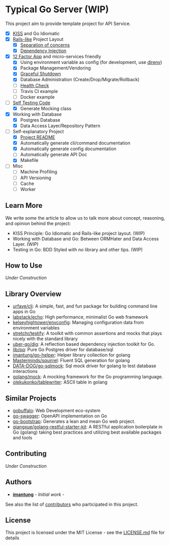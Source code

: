 # Typical Go Server (WIP)

This project aim to provide template project for API Service.

- [x] [KISS](https://en.wikipedia.org/wiki/KISS_principle) and Go Idiomatic
- [x] [Rails-like](https://guides.rubyonrails.org/getting_started.html#creating-the-blog-application) Project Layout
  - [x] [Separation of concerns](https://en.wikipedia.org/wiki/Separation_of_concerns)
  - [x] [Dependency Injection](https://stackoverflow.com/questions/130794/what-is-dependency-injection)
- [x] [12 Factor App](https://12factor.net/) and micro-services friendly
  - [x] Using environment variable as config (for development, use [direnv](https://direnv.net/))
  - [x] Package Management/Vendoring
  - [x] [Graceful Shutdown](https://12factor.net/disposability)
  - [x] Database Administration (Create/Drop/Migrate/Rollback)
  - [ ] [Health Check](https://microservices.io/patterns/observability/health-check-api.html)
  - [ ] Travis CI example
  - [ ] Docker example
- [ ] [Self Testing Code](https://martinfowler.com/bliki/SelfTestingCode.html)
  - [x] Generate Mocking class
- [x] Working with Database
  - [x] Postgres Database
  - [x] Data Access Layer/Repository Pattern
- [ ] Self-explanatory Project
  - [x] [Project README](Project_README.md)
  - [x] Automatically generate cli/command documentation
  - [x] Automatically generate config documentation
  - [ ] Automatically generate API Doc
  - [x] Makefile
- [ ] Misc
  - [ ] Machine Profiling
  - [ ] API Versioning
  - [ ] Cache
  - [ ] Worker

## Learn More

We write some the article to allow us to talk more about concept, reasoning, and opinion behind the project:
- KISS Principle: Go Idiomatic and Rails-like project layout. (WIP)
- Working with Database and Go: Between ORMHater and Data Access Layer. (WIP)
- Testing in Go: BDD Styled with no library and other tips. (WIP)

## How to Use

_Under Construction_
<!-- FIXME: -->

## Library Overview
- [urfave/cli](https://github.com/urfave/cli): A simple, fast, and fun package for building command line apps in Go
- [labstack/echo](https://github.com/labstack/echo): High performance, minimalist Go web framework
- [kelseyhightower/envconfig](https://github.com/kelseyhightower/envconfig): Managing configuration data from environment variables
- [stretchr/testify](https://github.com/stretchr/testify): A toolkit with common assertions and mocks that plays nicely with the standard library
- [uber-go/dig](https://github.com/uber-go/dig): A reflection based dependency injection toolkit for Go.
- [lib/pq](https://github.com/lib/pq): Pure Go Postgres driver for database/sql
- [imantung/go-helper](https://github.com/imantung/go-helper): Helper library collection for golang
- [Masterminds/squirrel](https://github.com/Masterminds/squirrel): Fluent SQL generation for golang
- [DATA-DOG/go-sqlmock](https://github.com/DATA-DOG/go-sqlmock): Sql mock driver for golang to test database interactions
- [golang/mock](https://github.com/golang/mock): A mocking framework for the Go programming language.
- [olekukonko/tablewriter](https://github.com/olekukonko/tablewriter): ASCII table in golang


## Similar Projects

- [gobuffalo](https://gobuffalo.io/): Web Development eco-system
- [go-swagger](https://goswagger.io/): OpenAPI implementation on Go
- [go-bootstrap](http://go-bootstrap.io/): Generates a lean and mean Go web project.
- [qiangxue/golang-restful-starter-kit](github.com/qiangxue/golang-restful-starter-kit): A RESTful application boilerplate in Go (golang) taking best practices and utilizing best available packages and tools

## Contributing

_Under Construction_
<!-- FIXME: -->


## Authors

* **[imantung](https://github.com/imantung)** - *Initial work* -

See also the list of [contributors](https://github.com/your/project/contributors) who participated in this project.

## License

This project is licensed under the MIT License - see the [LICENSE.md](LICENSE.md) file for details
